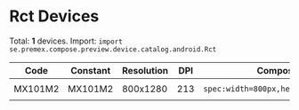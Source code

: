 # Rct Devices

Total: **1** devices. Import: `import se.premex.compose.preview.device.catalog.android.Rct`

| Code | Constant | Resolution | DPI | Compose Spec | Preview Usage |
|------|----------|------------|-----|-------------|---------------|
| MX101M2 | MX101M2 | 800x1280 | 213 | `spec:width=800px,height=1280px,dpi=213` | `@Preview(device = Rct.MX101M2)` |

<!-- Generated automatically. Do not edit manually. -->
